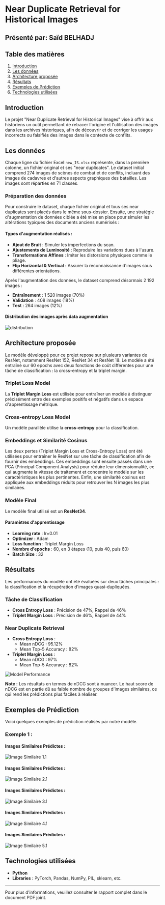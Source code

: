 # Near Duplicate Retrieval for Historical Images

## Présenté par: Saïd BELHADJ

## Table des matières
1. [Introduction](#introduction)
2. [Les données](#les-données)
3. [Architecture proposée](#architecture-proposée)
4. [Résultats](#résultats)
5. [Exemples de Prédiction](#exemples-de-prédiction)
6. [Technologies utilisées](#technologies-utilisées)

## Introduction
Le projet "Near Duplicate Retrieval for Historical Images" vise à offrir aux historiens un outil permettant de retracer l'origine et l'utilisation des images dans les archives historiques, afin de découvrir et de corriger les usages incorrects ou falsifiés des images dans le contexte de conflits.

## Les données
Chaque ligne du fichier Excel `new_IS.xlsx` représente, dans la première colonne, un fichier original et ses "near duplicates". Le dataset initial comprend 274 images de scènes de combat et de conflits, incluant des images de cadavres et d'autres aspects graphiques des batailles. Les images sont réparties en 71 classes. 

### Préparation des données
Pour construire le dataset, chaque fichier original et tous ses near duplicates sont placés dans le même sous-dossier. Ensuite, une stratégie d'augmentation de données ciblée a été mise en place pour simuler les altérations typiques des documents anciens numérisés :

#### Types d'augmentation réalisés :
- **Ajout de Bruit** : Simuler les imperfections du scan.
- **Ajustements de Luminosité** : Reproduire les variations dues à l'usure.
- **Transformations Affines** : Imiter les distorsions physiques comme le pliage.
- **Flip Horizontal & Vertical** : Assurer la reconnaissance d'images sous différentes orientations.

Après l'augmentation des données, le dataset comprend désormais 2 192 images :
- **Entraînement** : 1 520 images (70%)
- **Validation** : 408 images (18%)
- **Test** : 264 images (12%)

#### Distribution des images après data augmentation
![distribution](distribution.png)

## Architecture proposée
Le modèle développé pour ce projet repose sur plusieurs variantes de ResNet, notamment ResNet 152, ResNet 34 et ResNet 18. Le modèle a été entraîné sur 60 epochs avec deux fonctions de coût différentes pour une tâche de classification : la cross-entropy et la triplet margin.

### Triplet Loss Model
La **Triplet Margin Loss** est utilisée pour entraîner un modèle à distinguer précisément entre des exemples positifs et négatifs dans un espace d'apprentissage métrique.

### Cross-entropy Loss Model
Un modèle parallèle utilise la **cross-entropy** pour la classification.

### Embeddings et Similarité Cosinus
Les deux pertes (Triplet Margin Loss et Cross-Entropy Loss) ont été utilisées pour entraîner le ResNet sur une tâche de classification afin de fournir des embeddings. Ces embeddings sont ensuite passés dans une PCA (Principal Component Analysis) pour réduire leur dimensionnalité, ce qui augmente la vitesse de traitement et concentre le modèle sur les caractéristiques les plus pertinentes. Enfin, une similarité cosinus est appliquée aux embeddings réduits pour retrouver les N images les plus similaires.

### Modèle Final
Le modèle final utilisé est un **ResNet34**.

#### Paramètres d'apprentissage
- **Learning rate** : lr=0.01
- **Optimizer** : Adam
- **Loss function** : Triplet Margin Loss
- **Nombre d'epochs** : 60, en 3 étapes (10, puis 40, puis 60)
- **Batch Size** : 32

## Résultats
Les performances du modèle ont été évaluées sur deux tâches principales : la classification et la récupération d'images quasi-dupliquées.

### Tâche de Classification
- **Cross Entropy Loss** : Précision de 47%, Rappel de 46%
- **Triplet Margin Loss** : Précision de 46%, Rappel de 44%

### Near Duplicate Retrieval
- **Cross Entropy Loss** :
  - Mean nDCG : 95.12%
  - Mean Top-5 Accuracy : 82%
- **Triplet Margin Loss** :
  - Mean nDCG : 97%
  - Mean Top-5 Accuracy : 82%

![Model Performance](image.png)

**Note :** Les résultats en termes de nDCG sont à nuancer. Le haut score de nDCG est en partie dû au faible nombre de groupes d'images similaires, ce qui rend les prédictions plus faciles à réaliser.

## Exemples de Prédiction
Voici quelques exemples de prédiction réalisés par notre modèle.

### Exemple 1 : 
#### Images Similaires Prédictes :
![Image Similaire 1.1](prrediction.png)

#### Images Similaires Prédictes :
![Image Similaire 2.1](prediction-2.png)

#### Images Similaires Prédictes :
![Image Similaire 3.1](prrediction-3.png)

#### Images Similaires Prédictes :
![Image Similaire 4.1](prrediction-4.png)

#### Images Similaires Prédictes :
![Image Similaire 5.1](prrediction-5.png)


## Technologies utilisées
- **Python**
- **Libraries** : PyTorch, Pandas, NumPy, PIL, sklearn, etc.

---

Pour plus d'informations, veuillez consulter le rapport complet dans le document PDF joint.
